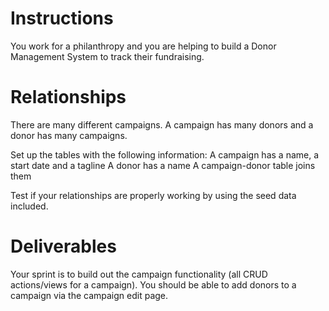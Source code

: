 # Instructions
You work for a philanthropy and you are helping to build a Donor Management System to track their fundraising.


# Relationships
There are many different campaigns. A campaign has many donors and a donor has many campaigns.

Set up the tables with the following information:
A campaign has a name, a start date and a tagline
A donor has a name
A campaign-donor table joins them

Test if your relationships are properly working by using the seed data included.

# Deliverables
Your sprint is to build out the campaign functionality (all CRUD actions/views for a campaign). You should be able to add donors to a campaign via the campaign edit page.
